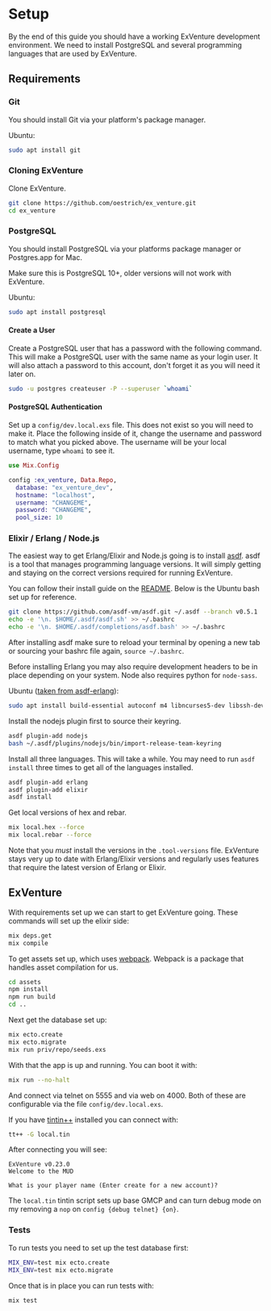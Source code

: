 # Setup

By the end of this guide you should have a working ExVenture development environment. We need to install PostgreSQL and several programming languages that are used by ExVenture.

## Requirements

### Git

You should install Git via your platform's package manager.

Ubuntu:

```bash
sudo apt install git
```

### Cloning ExVenture

Clone ExVenture.

```bash
git clone https://github.com/oestrich/ex_venture.git
cd ex_venture
```

### PostgreSQL

You should install PostgreSQL via your platforms package manager or Postgres.app for Mac.

Make sure this is PostgreSQL 10+, older versions will not work with ExVenture.

Ubuntu:

```bash
sudo apt install postgresql
```

#### Create a User

Create a PostgreSQL user that has a password with the following command. This will make a PostgreSQL user with the same name as your login user. It will also attach a password to this account, don't forget it as you will need it later on.

```bash
sudo -u postgres createuser -P --superuser `whoami`
```

#### PostgreSQL Authentication

Set up a `config/dev.local.exs` file. This does not exist so you will need to make it. Place the following inside of it, change the username and password to match what you picked above. The username will be your local username, type `whoami` to see it.

```elixir
use Mix.Config

config :ex_venture, Data.Repo,
  database: "ex_venture_dev",
  hostname: "localhost",
  username: "CHANGEME",
  password: "CHANGEME",
  pool_size: 10
```

### Elixir / Erlang / Node.js

The easiest way to get Erlang/Elixir and Node.js going is to install [asdf][asdf]. asdf is a tool that manages programming language versions. It will simply getting and staying on the correct versions required for running ExVenture.

You can follow their install guide on the [README][asdf-install]. Below is the Ubuntu bash set up for reference.

```bash
git clone https://github.com/asdf-vm/asdf.git ~/.asdf --branch v0.5.1
echo -e '\n. $HOME/.asdf/asdf.sh' >> ~/.bashrc
echo -e '\n. $HOME/.asdf/completions/asdf.bash' >> ~/.bashrc
```

After installing asdf make sure to reload your terminal by opening a new tab or sourcing your bashrc file again, `source ~/.bashrc`.

Before installing Erlang you may also require development headers to be in place depending on your system. Node also requires python for `node-sass`.

Ubuntu ([taken from asdf-erlang][asdf-erlang]):

```bash
sudo apt install build-essential autoconf m4 libncurses5-dev libssh-dev unixodbc-dev python unzip
```

Install the nodejs plugin first to source their keyring.

```bash
asdf plugin-add nodejs
bash ~/.asdf/plugins/nodejs/bin/import-release-team-keyring
```

Install all three languages. This will take a while. You may need to run `asdf install` three times to get all of the languages installed.

```bash
asdf plugin-add erlang
asdf plugin-add elixir
asdf install
```

Get local versions of hex and rebar.

```bash
mix local.hex --force
mix local.rebar --force
```

Note that you _must_ install the versions in the `.tool-versions` file. ExVenture stays very up to date with Erlang/Elixir versions and regularly uses features that require the latest version of Erlang or Elixir.

## ExVenture

With requirements set up we can start to get ExVenture going. These commands will set up the elixir side:

```bash
mix deps.get
mix compile
```

To get assets set up, which uses [webpack][webpack]. Webpack is a package that handles asset compilation for us.

```bash
cd assets
npm install
npm run build
cd ..
```

Next get the database set up:

```bash
mix ecto.create
mix ecto.migrate
mix run priv/repo/seeds.exs
```

With that the app is up and running. You can boot it with:

```bash
mix run --no-halt
```

And connect via telnet on 5555 and via web on 4000. Both of these are configurable via the file `config/dev.local.exs`.

If you have [tintin++][tt++] installed you can connect with:

```bash
tt++ -G local.tin
```

After connecting you will see:

```
ExVenture v0.23.0
Welcome to the MUD

What is your player name (Enter create for a new account)?
```

The `local.tin` tintin script sets up base GMCP and can turn debug mode on my removing a `nop` on `config {debug telnet} {on}`.

### Tests

To run tests you need to set up the test database first:

```bash
MIX_ENV=test mix ecto.create
MIX_ENV=test mix ecto.migrate
```

Once that is in place you can run tests with:

```bash
mix test
```

[pg.app]: https://postgresapp.com/
[arch-wiki-pg]: https://wiki.archlinux.org/index.php/PostgreSQL#Installing_PostgreSQL
[asdf]: https://github.com/asdf-vm/asdf
[asdf-install]: https://github.com/asdf-vm/asdf#setup
[asdf-erlang]: https://github.com/asdf-vm/asdf-erlang
[asdf-elixir]: https://github.com/asdf-vm/asdf-elixir
[asdf-nodejs]: https://github.com/asdf-vm/asdf-nodejs
[webpack]: https://webpack.js.org/
[tt++]: http://tintin.sourceforge.net/
